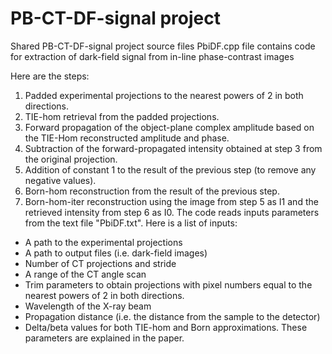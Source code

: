 # PB-CT-DF-signal project
Shared PB-CT-DF-signal project source files
PbiDF.cpp file contains code for extraction of dark-field signal from in-line phase-contrast images

Here are the steps:
1) Padded experimental projections to the nearest powers of 2 in both directions.
2) TIE-hom retrieval from the padded projections.
3) Forward propagation of the object-plane complex amplitude based on the TIE-Hom reconstructed amplitude and phase.
4) Subtraction of the forward-propagated intensity obtained at step 3 from the original projection.
5) Addition of constant 1 to the result of the previous step (to remove any negative values).
6) Born-hom reconstruction from the result of the previous step.
7) Born-hom-iter reconstruction using the image from step 5 as I1 and the retrieved intensity from step 6 as I0.
The code reads inputs parameters from the text file "PbiDF.txt". Here is a list of inputs:
-	A path to the experimental projections
-	A path to output files (i.e. dark-field images)
-	Number of CT projections and stride
-	A range of the CT angle scan
-	Trim parameters to obtain projections with pixel numbers equal to the nearest powers of 2 in both directions.
-	Wavelength of the X-ray beam
-	Propagation distance (i.e. the distance from the sample to the detector)
-	Delta/beta values for both TIE-hom and Born approximations. These parameters are explained in the paper.  
